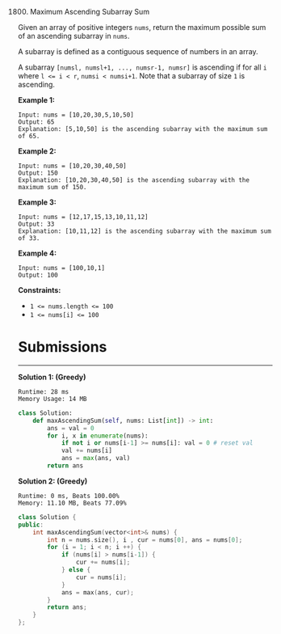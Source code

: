 1800. Maximum Ascending Subarray Sum

Given an array of positive integers `nums`, return the maximum possible sum of an ascending subarray in `nums`.

A subarray is defined as a contiguous sequence of numbers in an array.

A subarray `[numsl, numsl+1, ..., numsr-1, numsr]` is ascending if for all `i` where `l <= i < r`, `numsi < numsi+1`. Note that a subarray of size `1` is ascending.

 

**Example 1:**
```
Input: nums = [10,20,30,5,10,50]
Output: 65
Explanation: [5,10,50] is the ascending subarray with the maximum sum of 65.
```

**Example 2:**
```
Input: nums = [10,20,30,40,50]
Output: 150
Explanation: [10,20,30,40,50] is the ascending subarray with the maximum sum of 150.
```

**Example 3:**
```
Input: nums = [12,17,15,13,10,11,12]
Output: 33
Explanation: [10,11,12] is the ascending subarray with the maximum sum of 33.
```

**Example 4:**
```
Input: nums = [100,10,1]
Output: 100
```

**Constraints:**

* `1 <= nums.length <= 100`
* `1 <= nums[i] <= 100`

# Submissions
---
**Solution 1: (Greedy)**
```
Runtime: 28 ms
Memory Usage: 14 MB
```
```python
class Solution:
    def maxAscendingSum(self, nums: List[int]) -> int:
        ans = val = 0
        for i, x in enumerate(nums): 
            if not i or nums[i-1] >= nums[i]: val = 0 # reset val 
            val += nums[i]
            ans = max(ans, val)
        return ans
```

**Solution 2: (Greedy)**
```
Runtime: 0 ms, Beats 100.00%
Memory: 11.10 MB, Beats 77.09%
```
```c++
class Solution {
public:
    int maxAscendingSum(vector<int>& nums) {
        int n = nums.size(), i , cur = nums[0], ans = nums[0];
        for (i = 1; i < n; i ++) {
            if (nums[i] > nums[i-1]) {
                cur += nums[i];
            } else {
                cur = nums[i];
            }
            ans = max(ans, cur);
        }
        return ans;
    }
};
```
